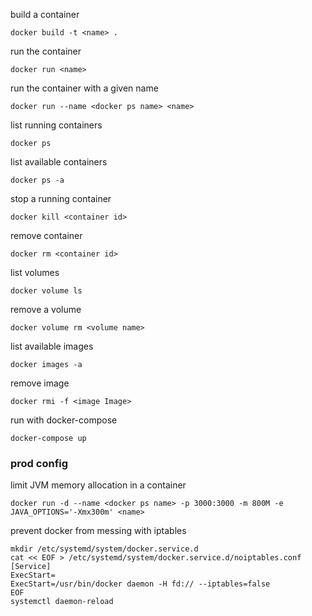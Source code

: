build a container

    docker build -t <name> .

run the container

    docker run <name>
    
run the container with a given name

    docker run --name <docker ps name> <name>

list running containers

    docker ps
    
list available containers

    docker ps -a
    
stop a running container

    docker kill <container id>
    
remove container

    docker rm <container id>

list volumes

    docker volume ls
    
remove a volume

    docker volume rm <volume name>

list available images

    docker images -a

remove image

    docker rmi -f <image Image>

run with docker-compose

    docker-compose up
   
### prod config

limit JVM memory allocation in a container

    docker run -d --name <docker ps name> -p 3000:3000 -m 800M -e JAVA_OPTIONS='-Xmx300m' <name>


prevent docker from messing with iptables

```
mkdir /etc/systemd/system/docker.service.d
cat << EOF > /etc/systemd/system/docker.service.d/noiptables.conf
[Service]
ExecStart=
ExecStart=/usr/bin/docker daemon -H fd:// --iptables=false
EOF
systemctl daemon-reload
```
